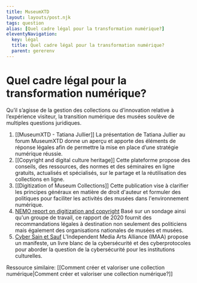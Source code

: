 ```yaml
---
title: MuseumXTD
layout: layouts/post.njk
tags: question
alias: [Quel cadre légal pour la transformation numérique?]
eleventyNavigation:
  key: légal
  title: Quel cadre légal pour la transformation numérique?
  parent: gererenv
---
```

# **Quel cadre légal pour la transformation numérique?**
Qu’il s’agisse de la gestion des collections ou d’innovation relative à l’expérience visiteur, la transition numérique des musées soulève de multiples questions juridiques. 
  
1. [[MuseumXTD - Tatiana Jullier]]
   La présentation de Tatiana Jullier au forum MuseumXTD donne un aperçu et apporte des éléments de réponse légales afin de permettre la mise en place d’une stratégie numérique réussie.
2. [[Copyright and digital culture heritage]]
   Cette plateforme propose des conseils, des ressources, des normes et des séminaires en ligne gratuits, actualisés et spécialisés, sur le partage et la réutilisation des collections en ligne.
3. [[Digitization of Museum Collections]]
   Cette publication vise à clarifier les principes généraux en matière de droit d'auteur et formuler des politiques pour faciliter les activités des musées dans l'environnement numérique.
4. [NEMO report on digitization and copyright](https://www.ne-mo.org/news/article/nemo/nemo-report-on-digitisation-and-copyright-challenges-of-making-museum-collections-accessible-online.html)
   Basé sur un sondage ainsi qu'un groupe de travail, ce rapport de 2020 fournit des recommandations légales à destination non seulement des politiciens mais également des organisations nationales de musées et musées. 
5. [Cyber Sain et Sauf](https://www.imaa.ca/cybersecurite/)
   L'Independent Media Arts Alliance (IMAA) propose un manifeste, un livre blanc de la cybersécurité et des cyberprotocoles pour aborder la question de la cybersécurité pour les institutions culturelles.  


Ressource similaire: [[Comment créer et valoriser une collection numérique|Comment créer et valoriser une collection numérique?]]